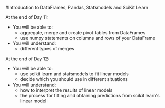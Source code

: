 #Introduction to DataFrames, Pandas, Statsmodels and SciKit Learn 

At the end of Day 11:

* You will be able to:
	* aggregate, merge and create pivot tables from DataFrames
	* use numpy statements on columns and rows of your DataFrame
* You will understand:
	* different types of merges

At the end of Day 12:

* You will be able to:
	* use scikit learn and statsmodels to fit linear models
	* decide which you should use in different situations
* You will understand:
	* how to interpret the results of linear models
	* the process for fitting and obtaining predictions from 
	  scikit learn's linear model


